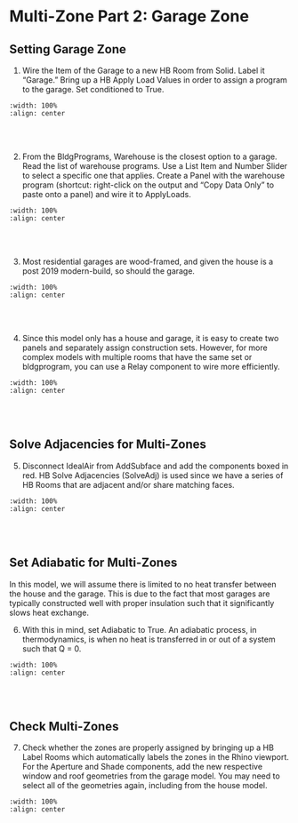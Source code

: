 # Multi-Zone Part 2: Garage Zone
## Setting Garage Zone
1. Wire the Item of the Garage to a new HB Room from Solid. Label it “Garage.” Bring up a HB Apply Load Values in order to assign a program to the garage. Set conditioned to True. 
```{image} ../_static/multizone/multizone3_1.1.png
:width: 100%
:align: center
```
<br/><br/>

2. From the BldgPrograms, Warehouse is the closest option to a garage. Read the list of warehouse programs. Use a List Item and Number Slider to select a specific one that applies. Create a Panel with the warehouse program (shortcut: right-click on the output and “Copy Data Only” to paste onto a panel) and wire it to ApplyLoads. 
```{image} ../_static/multizone/multizone3_2.5.png
:width: 100%
:align: center
```
<br/><br/>

3. Most residential garages are wood-framed, and given the house is a post 2019 modern-build, so should the garage. 
```{image} ../_static/multizone/multizone3_3.1.png
:width: 100%
:align: center
```
<br/><br/>

4. Since this model only has a house and garage, it is easy to create two panels and separately assign construction sets. However, for more complex models with multiple rooms that have the same set or bldgprogram, you can use a Relay component to wire more efficiently.  
```{image} ../_static/multizone/multizone3_4.1.png
:width: 100%
:align: center
```
<br/><br/>

## Solve Adjacencies for Multi-Zones
5. Disconnect IdealAir from AddSubface and add the components boxed in red. HB Solve Adjacencies (SolveAdj) is used since we have a series of HB Rooms that are adjacent and/or share matching faces. 
```{image} ../_static/multizone/multizone3_5.1.png
:width: 100%
:align: center
```
<br/><br/>

## Set Adiabatic for Multi-Zones
In this model, we will assume there is limited to no heat transfer between the house and the garage. This is due to the fact that most garages are typically constructed well with proper insulation such that it significantly slows heat exchange. 

6. With this in mind, set Adiabatic to True. An adiabatic process, in thermodynamics, is when no heat is transferred in or out of a system such that Q = 0.
```{image} ../_static/multizone/multizone3_5.2.png
:width: 100%
:align: center
```
<br/><br/>

## Check Multi-Zones
7. Check whether the zones are properly assigned by bringing up a HB Label Rooms which automatically labels the zones in the Rhino viewport. For the Aperture and Shade components, add the new respective window and roof geometries from the garage model. You may need to select all of the geometries again, including from the house model. 
```{image} ../_static/multizone/multizone3_6.1.png
:width: 100%
:align: center
```
<br/><br/>
